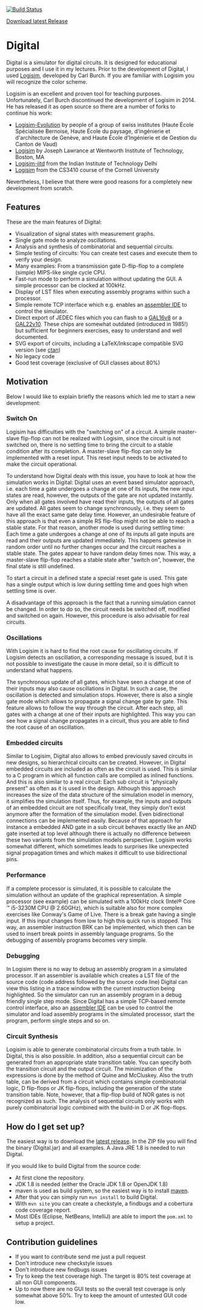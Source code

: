 [![Build Status](https://travis-ci.org/hneemann/Digital.svg?branch=master)](https://travis-ci.org/hneemann/Digital)

[Download latest Release](https://github.com/hneemann/Digital/releases/latest)

# Digital #

Digital is a simulator for digital circuits. It is designed for educational purposes and I use it in my lectures.
Prior to the development of Digital, I used [Logisim](http://www.cburch.com/logisim/), developed by Carl Burch.
If you are familiar with Logisim you will recognize the color scheme.

Logisim is an excellent and proven tool for teaching purposes. Unfortunately, Carl Burch discontinued the development of 
Logisim in 2014.
He has released it as open source so there are a number of forks to continue his work:

- [Logisim-Evolution](https://github.com/reds-heig/logisim-evolution) by people of a group of swiss institutes (Haute École Spécialisée Bernoise, Haute École du paysage, d'ingénierie et d'architecture de Genève, and Haute École d'Ingénierie et de Gestion du Canton de Vaud)
- [Logisim](https://github.com/lawrancej/logisim) by Joseph Lawrance at Wentworth Institute of Technology, Boston, MA 
- [Logisim-iitd](https://code.google.com/archive/p/logisim-iitd/) from the Indian Institute of Technology Delhi
- [Logisim](http://www.cs.cornell.edu/courses/cs3410/2015sp/) from the CS3410 course of the Cornell University

Nevertheless, I believe that there were good reasons for a completely new development from scratch.

## Features ##

These are the main features of Digital:

- Visualization of signal states with measurement graphs.
- Single gate mode to analyze oscillations.
- Analysis and synthesis of combinatorial and sequential circuits.
- Simple testing of circuits: You can create test cases and execute them to verify your design.
- Many examples: From a transmission gate D-flip-flop to a complete (simple) MIPS-like single cycle CPU.
- Fast-run mode to perform a simulation without updating the GUI.
  A simple processor can be clocked at 100kHz.
- Display of LST files when executing assembly programs within such a processor.
- Simple remote TCP interface which  e.g. enables an [assembler IDE](https://github.com/hneemann/Assembler) to control the simulator.
- Direct export of JEDEC files which you can flash to a [GAL16v8](http://www.atmel.com/devices/ATF16V8C.aspx) 
  or a [GAL22v10](http://www.atmel.com/devices/ATF22V10C.aspx). These chips are somewhat outdated (introduced in 1985!) but 
  sufficient for beginners exercises, easy to understand and well documented.
- SVG export of circuits, including a LaTeX/Inkscape compatible SVG version (see [ctan](https://www.ctan.org/tex-archive/info/svg-inkscape))
- No legacy code
- Good test coverage (exclusive of GUI classes about 80%)

## Motivation ##

Below I would like to explain briefly the reasons which led me to start a new development:

### Switch On ###

Logisim has difficulties with the "switching on" of a circuit. A simple master-slave flip-flop
can not be realized with Logisim, since the circuit is not switched on, there is no
settling time to bring the circuit to a stable condition after its completion.
A master-slave flip-flop can only be implemented with a reset input. This
reset input needs to be activated to make the circuit operational.

To understand how Digital deals with this issue, you have to look at how the simulation works in Digital:
Digital uses an event based simulator approach, i.e. each time a 
gate undergoes a change at one of its inputs, the new input states are read, however, 
the outputs of the gate are not updated instantly. Only when all gates involved have read their inputs, 
the outputs of all gates are updated. All gates seem to change synchronously, i.e.
they seem to have all the exact same gate delay time.
However, an undesirable feature of this approach is that even a simple RS flip-flop might not be able to 
reach a stable state.
For that reason, another mode is used during settling time: Each time a
gate undergoes a change at one of its inputs all gate inputs are read and their outputs are updated immediately.
This happens gatewise in random order until no further changes occur and the circuit reaches a stable state.
The gates appear to have random delay times now.
This way, a master-slave flip-flop reaches a stable state after "switch on", however, the final state is still undefined.

To start a circuit in a defined state a special reset gate is used.
This gate has a single output which is low during settling time and goes 
high when settling time is over.

A disadvantage of this approach is the fact that a running simulation cannot be changed.
In  order to do so, the circuit needs be switched off, modified and switched on again.
However, this procedure is also advisable for real circuits.

### Oscillations ###

With Logisim it is hard to find the root cause for oscillating circuits. If Logisim detects an oscillation,
a corresponding message is issued, but it is not possible to investigate the cause in more detail, so it is difficult to
understand what happens.

The synchronous update of all gates, which have seen a change at one of their inputs may also cause
oscillations in Digital. In such a case, the oscillation is detected and simulation stops.
However, there is also a single gate mode which allows to propagate a signal change gate by gate. This feature allows to
follow the way through the circuit. After each step, all gates with a change at one
of their inputs are highlighted.
This way you can see how a signal change propagates in a circuit, thus you are able to find the root cause of an oscillation.

### Embedded circuits ###

Similar to Logisim, Digital also allows to embed previously saved circuits in new designs, so hierarchical
circuits can be created. However, in Digital embedded circuits are included as often as 
the circuit is used. This is similar to a C program in which all 
function calls are compiled as inlined functions. And this is also similar to a real circuit: 
Each sub circuit is "physically present" as often as it is used in the design. 
Although this approach increases the size of the data structure of the simulation model in memory, 
it simplifies the simulation itself.
Thus, for example, the inputs and outputs of an embedded circuit are not specifically treat, they simply don't 
exist anymore after the formation of the simulation model. Even bidirectional connections can be implemented easily.
Because of that approach for instance a embedded AND gate in a sub circuit behaves exactly like an AND gate 
inserted at top level although there is actually no difference between these two variants from the 
simulation models perspective.
Logisim works somewhat different, which sometimes leads to surprises like unexpected signal propagation times and
which makes it difficult to use bidirectional pins. 

### Performance ###

If a complete processor is simulated, it is possible to calculate the simulation without an update of the 
graphical representation.
A simple processor (see example) can be simulated with a 100kHz clock (Intel® Core ™ i5-3230M CPU @ 2.60GHz),
which is suitable also for more complex exercises like Conway's Game of Live.
There is a break gate having a single input. If this input changes from low to high this quick run is stopped.
This way, an assembler instruction BRK can be implemented, which then can be used to insert break points
in assembly language programs. So the debugging of assembly programs becomes very simple.

### Debugging ###

In Logisim there is no way to debug an assembly program in a simulated processor.
If an assembler is available which creates a LST file of the source code (code address followed by the source code line)
Digital can view this listing in a trace window with the current instruction being highlighted.
So the simulator can run an assembly program in a debug friendly single step mode.
Since Digital has a simple TCP-based remote control interface, also an [assembler IDE](https://github.com/hneemann/Assembler) 
can be used to control the simulator and load assembly programs in the simulated processor, start the program, perform 
single steps and so on.

### Circuit Synthesis ###

Logisim is able to generate combinatorial circuits from a truth table. In Digital, this is also possible.
In addition, also a sequential circuit can be generated from an appropriate state transition table.
You can specify both the transition circuit and the output circuit. The minimization of the expressions is done
by the method of Quine and McCluskey.
Also the truth table, can be derived from a circuit which contains simple combinatorial logic,
D flip-flops or JK flip-flops, including the generation of the state transition table.
Note, however, that a flip-flop build of NOR gates is not recognized as such.
The analysis of sequential circuits only works with purely combinatorial
logic combined with the build-in D or JK flop-flops.

## How do I get set up? ##

The easiest way is to download the [latest release](https://github.com/hneemann/Digital/releases/latest). 
In the ZIP file you will find the binary (Digital.jar) and all examples. A Java JRE 1.8 is needed to run Digital.

If you would like to build Digital from the source code:
 
* At first clone the repository.
* JDK 1.8 is needed (either the Oracle JDK 1.8 or OpenJDK 1.8)  
* maven is used as build system, so the easiest way is to install [maven](https://maven.apache.org/).
* After that you can simply run `mvn install` to build Digital.
* With `mvn site` you can create a checkstyle, a findbugs and a cobertura code coverage report.
* Most IDEs (Eclipse, NetBeans, IntelliJ) are able to import the `pom.xml` to setup a project.

## Contribution guidelines ##

* If you want to contribute send me just a pull request
* Don't introduce new checkstyle issues
* Don't introduce new findbugs issues
* Try to keep the test coverage high. The target is 80% test coverage at all non GUI components.
* Up to now there are no GUI tests so the overall test coverage is only somewhat above 50%.
  Try to keep the amount of untested GUI code low.
